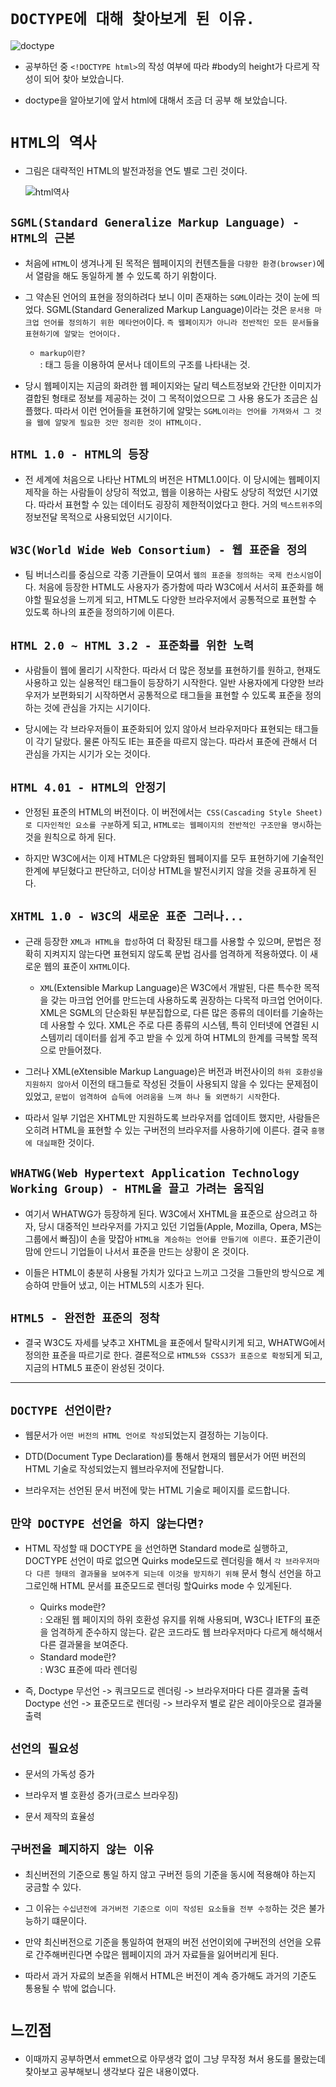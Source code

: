 # `DOCTYPE에 대해 찾아보게 된 이유.`

![doctype](/image/doctype.png)

- 공부하던 중 `<!DOCTYPE html>`의 작성 여부에 따라 #body의 height가 다르게 작성이 되어 찾아 보았습니다.

* doctype을 알아보기에 앞서 html에 대해서 조금 더 공부 해 보았습니다.

# `HTML의 역사`

- 그림은 대략적인 HTML의 발전과정을 연도 별로 그린 것이다.

  ![html역사](/image/html2.png)

## `SGML(Standard Generalize Markup Language) - HTML의 근본`

- 처음에 `HTML`이 생겨나게 된 목적은 웹페이지의 컨텐츠들을 `다향한 환경(browser)`에서 열람을 해도 동일하게 볼 수 있도록 하기 위함이다.

* 그 약손된 언어의 표현을 정의하려다 보니 이미 존재하는 `SGML`이라는 것이 눈에 띄었다. SGML(Standard Generalized Markup Language)이라는 것은 `문서용 마크업 언어를 정의하기 위한 메타언어`이다. `즉 웹페이지가 아니라 전반적인 모든 문서들을 표현하기에 알맞는 언어이다.`

  - `markup이란?`  
    : 태그 등을 이용하여 문서나 데이트의 구조를 나타내는 것.

- 당시 웹페이지는 지금의 화려한 웹 페이지와는 달리 텍스트정보와 간단한 이미지가 결합된 형태로 정보를 제공하는 것이 그 목적이었으므로 그 사용 용도가 조금은 심플했다. 따라서 이런 언어들을 표현하기에 알맞는 `SGML이라는 언어를 가져와서 그 것을 웹에 알맞게 필요한 것만 정리한 것이 HTML이다.`

## `HTML 1.0 - HTML의 등장`

- 전 세계에 처음으로 나타난 HTML의 버전은 HTML1.0이다. 이 당시에는 웹페이지 제작을 하는 사람들이 상당히 적었고, 웹을 이용하는 사람도 상당히 적었던 시기였다. 따라서 표현할 수 있는 데이터도 굉장히 제한적이었다고 한다. 거의 `텍스트위주`의 정보전달 목적으로 사용되었던 시기이다.

## `W3C(World Wide Web Consortium) - 웹 표준을 정의`

- 팀 버너스리를 중심으로 각종 기관들이 모여서 `웹의 표준을 정의하는 국제 컨소시엄`이다. 처음에 등장한 HTML도 사용자가 증가함에 따라 W3C에서 서서히 표준화를 해야할 필요성을 느끼게 되고, HTML도 다양한 브라우저에서 공통적으로 표현할 수 있도록 하나의 표준을 정의하기에 이른다.

## `HTML 2.0 ~ HTML 3.2 - 표준화를 위한 노력`

- 사람들이 웹에 몰리기 시작한다. 따라서 더 많은 정보를 표현하기를 원하고, 현재도 사용하고 있는 실용적인 태그들이 등장하기 시작한다. 일반 사용자에게 다양한 브라우저가 보편화되기 시작하면서 공통적으로 태그들을 표현할 수 있도록 표준을 정의하는 것에 관심을 가지는 시기이다.

- 당시에는 각 브라우저들이 표준화되어 있지 않아서 브라우저마다 표현되는 태그들이 각기 달랐다. 물론 아직도 IE는 표준을 따르지 않는다. 따라서 표준에 관해서 더 관심을 가지는 시기가 오는 것이다.

## `HTML 4.01 - HTML의 안정기`

- 안정된 표준의 HTML의 버전이다. 이 버전에서는` CSS(Cascading Style Sheet)로 디자인적인 요소를 구분`하게 되고, `HTML로는 웹페이지의 전반적인 구조만을 명시`하는 것을 원칙으로 하게 된다.

* 하지만 W3C에서는 이제 HTML은 다양화된 웹페이지를 모두 표현하기에 기술적인 한계에 부딛혔다고 판단하고, 더이상 HTML을 발전시키지 않을 것을 공표하게 된다.

## `XHTML 1.0 - W3C의 새로운 표준 그러나...`

- 근래 등장한 `XML과 HTML을 합성`하여 더 확장된 태그를 사용할 수 있으며, 문법은 정확히 지켜지지 않는다면 표현되지 않도록 문법 검사를 엄격하게 적용하였다. 이 새로운 웹의 표준이 `XHTML`이다.

  - `XML`(Extensible Markup Language)은 W3C에서 개발된, 다른 특수한 목적을 갖는 마크업 언어를 만드는데 사용하도록 권장하는 다목적 마크업 언어이다. XML은 SGML의 단순화된 부분집합으로, 다른 많은 종류의 데이터를 기술하는 데 사용할 수 있다. XML은 주로 다른 종류의 시스템, 특히 인터넷에 연결된 시스템끼리 데이터를 쉽게 주고 받을 수 있게 하여 HTML의 한계를 극복할 목적으로 만들어졌다.

- 그러나 XML(eXtensible Markup Language)은 버전과 버전사이의 `하위 호환성을 지원하지 않아`서 이전의 태그들로 작성된 것들이 사용되지 않을 수 있다는 문제점이 있었고, `문법이 엄격하여 습득에 어려움을 느껴 하나 둘 외면하기 시작`한다.

* 따라서 일부 기업은 XHTML만 지원하도록 브라우저를 업데이트 했지만, 사람들은 오히려 HTML을 표현할 수 있는 구버전의 브라우저를 사용하기에 이른다. 결국 `흥행에 대실패`한 것이다.

## `WHATWG(Web Hypertext Application Technology Working Group) - HTML을 끌고 가려는 움직임`

- 여기서 WHATWG가 등장하게 된다. W3C에서 XHTML을 표준으로 삼으려고 하자, 당시 대중적인 브라우저를 가지고 있던 기업들(Apple, Mozilla, Opera, MS는 그룹에서 빠짐)이 손을 맞잡아 `HTML을 계승하는 언어를 만들기에 이른다.` 표준기관이 맘에 안드니 기업들이 나서서 표준을 만드는 상황이 온 것이다.

* 이들은 HTML이 충분히 사용될 가치가 있다고 느끼고 그것을 그들만의 방식으로 계승하여 만들어 냈고, 이는 HTML5의 시초가 된다.

## `HTML5 - 완전한 표준의 정착`

- 결국 W3C도 자세를 낮추고 XHTML을 표준에서 탈락시키게 되고, WHATWG에서 정의한 표준을 따르기로 한다. 결론적으로 `HTML5와 CSS3가 표준으로 확정`되게 되고, 지금의 HTML5 표준이 완성된 것이다.

---

## `DOCTYPE 선언이란?`

- 웹문서가 `어떤 버전의 HTML 언어로 작성`되었는지 결정하는 기능이다.

- DTD(Document Type Declaration)를 통해서 현재의 웹문서가 어떤 버전의 HTML 기술로 작성되었는지 웹브라우저에 전달합니다.

- 브라우저는 선언된 문서 버전에 맞는 HTML 기술로 페이지를 로드합니다.

## `만약 DOCTYPE 선언을 하지 않는다면?`

- HTML 작성할 때 DOCTYPE 을 선언하면 Standard mode로 실행하고, DOCTYPE 선언이 따로 없으면 Quirks mode모드로 렌더링을 해서 `각 브라우저마다 다른 형태의 결과물을 보여주게 되는데 이것을 방지하기 위해` 문서 형식 선언을 하고 그로인해 HTML 문서를 표준모드로 렌더링 할Quirks mode 수 있게된다.

  - Quirks mode란?  
    : 오래된 웹 페이지의 하위 호환성 유지를 위해 사용되며, W3C나 IETF의 표준을 엄격하게 준수하지 않는다. 같은 코드라도 웹 브라우저마다 다르게 해석해서 다른 결과물을 보여준다.

  * Standard mode란?  
    : W3C 표준에 따라 렌더링

- 즉, Doctype 무선언 -> 쿼크모드로 렌더링 -> 브라우저마다 다른 결과물 출력  
   Doctype 선언 -> 표준모드로 렌더링 -> 브라우저 별로 같은 레이아웃으로 결과물 출력

## `선언의 필요성`

- 문서의 가독성 증가

- 브라우저 별 호환성 증가(크로스 브라우징)

- 문서 제작의 효율성

## `구버전을 폐지하지 않는 이유`

- 최신버전의 기준으로 통일 하지 않고 구버전 등의 기준을 동시에 적용해야 하는지 궁금할 수 있다.

* 그 이유는 `수십년전에 과거버전 기준으로 이미 작성된 요소들을 전부 수정`하는 것은 불가능하기 떄문이다.

* 만약 최신버전으로 기준을 통일하여 현재의 버전 선언이외에 구버전의 선언을 오류로 간주해버린다면 수많은 웹페이지의 과거 자료들을 잃어버리게 된다.

* 따라서 과거 자료의 보존을 위해서 HTML은 버전이 계속 증가해도 과거의 기준도 통용될 수 밖에 없습니다.

# `느낀점`

- 이때까지 공부하면서 emmet으로 아무생각 없이 그냥 무작정 쳐서 용도를 몰랐는데 찾아보고 공부해보니 생각보다 깊은 내용이였다.
